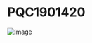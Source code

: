# PQC1901420
![image](https://github.com/zainbmaged/PQC1901420/assets/101899558/60a90dd4-acec-425a-8b23-d54097d87a08)

